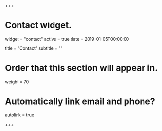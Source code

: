 +++
# Contact widget.
widget = "contact"
active = true
date = 2019-01-05T00:00:00

title = "Contact"
subtitle = ""

# Order that this section will appear in.
weight = 70

# Automatically link email and phone?
autolink = true

+++


